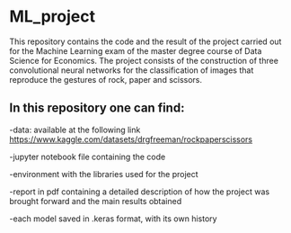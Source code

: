 # ML_project
This repository contains the code and the result of the project carried out for the Machine Learning exam of the master degree course of Data Science for Economics. The project consists of the construction of three convolutional neural networks for the classification of images that reproduce the gestures of rock, paper and scissors.
## In this repository one can find:
-data: available at the following link https://www.kaggle.com/datasets/drgfreeman/rockpaperscissors

-jupyter notebook file containing the code

-environment with the libraries used for the project

-report in pdf containing a detailed description of how the project was brought forward and the main results obtained 

-each model saved in .keras format, with its own history
